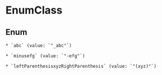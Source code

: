 
# EnumClass

## Enum


    * `abc` (value: `"_abc"`)

    * `minusefg` (value: `"-efg"`)

    * `leftParenthesisxyzRightParenthesis` (value: `"(xyz)"`)



